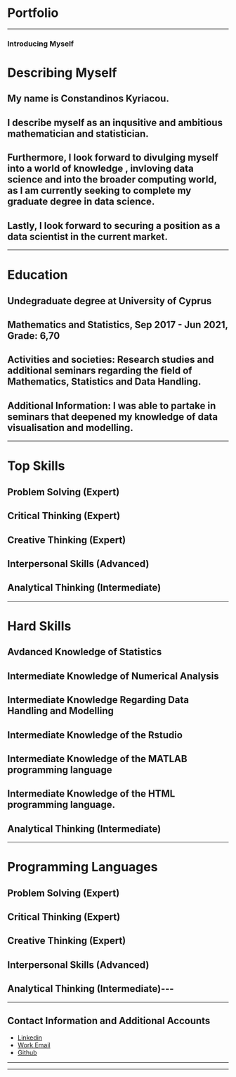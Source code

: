 # Portfolio

---

### Introducing Myself

# **Describing Myself**
##  My name is Constandinos Kyriacou. 
## I describe myself as an inqusitive and ambitious mathematician and statistician. 
## Furthermore, I look forward to divulging myself into a world of knowledge , invloving data science and into the broader computing world, as I am currently seeking to complete my graduate degree in data science.
## Lastly, I look forward to securing a position as a data scientist in the current market.


---
# **Education**

## Undegraduate degree at University of Cyprus
## Mathematics and Statistics, Sep 2017 - Jun 2021, Grade: 6,70
## Activities and societies: Research studies and additional seminars regarding the field of Mathematics, Statistics and Data Handling.
## Additional Information: I was able to partake in seminars that deepened my knowledge of data visualisation and modelling.



---
# **Top Skills**
## Problem Solving (Expert)
## Critical Thinking (Expert)
## Creative Thinking (Expert)
## Interpersonal Skills (Advanced)
## Analytical Thinking (Intermediate)

---
# **Hard Skills**
## Avdanced Knowledge of Statistics
## Intermediate Knowledge of Numerical Analysis
## Intermediate Knowledge Regarding Data Handling and Modelling
## Intermediate Knowledge of the Rstudio
## Intermediate Knowledge of the MATLAB programming language
## Intermediate Knowledge of the HTML programming language.
## Analytical Thinking (Intermediate)

---
# **Programming Languages**
## Problem Solving (Expert)
## Critical Thinking (Expert)
## Creative Thinking (Expert)
## Interpersonal Skills (Advanced)
## Analytical Thinking (Intermediate)---

---

## Contact Information and Additional Accounts

- [Linkedin](https://www.linkedin.com/in/constantinos-kyriacou-datasciencemathstatistics/)
- [Work Email](konstandinoskyriakou@gmail.com)
- [Github](https://github.com/CKyriacou1)


---




---
<p style="font-size:11px">
<!-- Remove above link if you don't want to attibute -->
